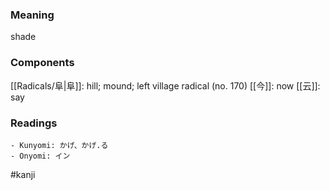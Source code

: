 ### Meaning

shade

### Components

[[Radicals/阜|阜]]: hill; mound; left village radical (no. 170) [[今]]: now [[云]]: say

### Readings

```
- Kunyomi: かげ、かげ.る
- Onyomi: イン
```

#kanji
